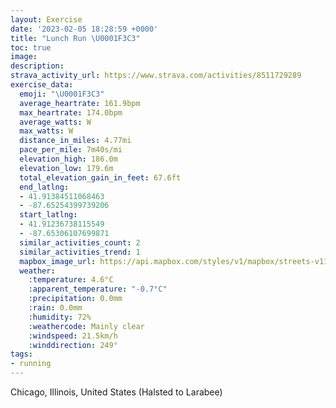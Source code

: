 ```yaml
---
layout: Exercise
date: '2023-02-05 18:28:59 +0000'
title: "Lunch Run \U0001F3C3"
toc: true
image:
description:
strava_activity_url: https://www.strava.com/activities/8511729289
exercise_data:
  emoji: "\U0001F3C3"
  average_heartrate: 161.9bpm
  max_heartrate: 174.0bpm
  average_watts: W
  max_watts: W
  distance_in_miles: 4.77mi
  pace_per_mile: 7m40s/mi
  elevation_high: 186.0m
  elevation_low: 179.6m
  total_elevation_gain_in_feet: 67.6ft
  end_latlng:
  - 41.91384511068463
  - -87.65254399739206
  start_latlng:
  - 41.91236738115549
  - -87.65306107699871
  similar_activities_count: 2
  similar_activities_trend: 1
  mapbox_image_url: https://api.mapbox.com/styles/v1/mapbox/streets-v11/static/path-5+787af2-1.0(ygy~Ftl~uO%3F_CEqIGaTMcMAKIGwBDIGAO%40cA%3FwBE%7BHAgCEw%40AyAEgBMu%40A%5BA%7DHG_G%40cAGuG%3FYFWHiA%40o%40Cm%40Mm%40IKOEi%40BYHs%40d%40OF%5DFg%40%3Fk%40HMCEM%3FOFw%40%3Fg%40Ky%40AeBA%5BGUGMMIKEgB%5DKAYB_Bb%40%5DH%5BPq%40%5Cw%40n%40MREL%40%60%40hAlDf%40fC%5ElADf%40ALIXOJqAJkBh%40cAf%40g%40LIJMTQJYGO%3Fa%40b%40_%40f%40ONQH_AB_%40FsADs%40C_%40I%7D%40BaAASAO%3F_%40LI%3FkBSu%40Ci%40Fo%40TO%40gA%40iAIcAHw%40%3FGIAKDgCCi%40MmBCmAACe%40PQa%40Ke%40DoAAi%40%5DcDGyAIcA%5DcC%3Fk%40Jm%40Ns%40Ai%40FEXGLB~AnAb%40XXJ%60%40Jr%40Dh%40I%60%40Aj%40Kz%40GxNaDh%40IbCUnBYhDu%40%5EM%5CG%5EKf%40IzCcArCoApAu%40zCqBLEjAhGBt%40%40zCDrATxA%5C%7C%40FZD~%40TlCE%60BMr%40ANLdABj%40Ad%40Iz%40%3Fj%40GTF%7CDAxAD%7C%40A%7CBBhM%40b%40Ll%40JfCBjD%3FtGHxHB%5EDL~A%40JJVhj%40),pin-s-s+e5b22e(-87.65147,41.91373),pin-s-f+89ae00(-87.65064000000004,41.91385000000002)/auto/800x800?access_token=pk.eyJ1Ijoiam9zaGJlY2ttYW4iLCJhIjoiY205eWR2aDd1MWZ6djJrbXc4a3M0bWZleiJ9.XiG9OWkNcZk2QzjJbxLB4A
  weather:
    :temperature: 4.6°C
    :apparent_temperature: "-0.7°C"
    :precipitation: 0.0mm
    :rain: 0.0mm
    :humidity: 72%
    :weathercode: Mainly clear
    :windspeed: 21.5km/h
    :winddirection: 249°
tags:
- running
---
```

Chicago, Illinois, United States (Halsted to Larabee)
